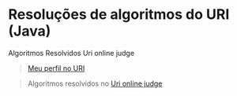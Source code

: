 # Resoluções de algoritmos do URI (Java)

Algoritmos Resolvidos Uri online judge

>[Meu perfil no URI](https://www.urionlinejudge.com.br/judge/pt/profile/46897)

>Algoritmos resolvidos no [Uri online judge](https://www.urionlinejudge.com.br)

